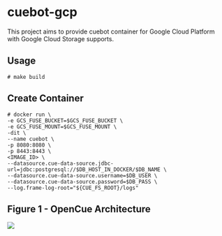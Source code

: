 # cuebot-gcp

This project aims to provide cuebot container for Google Cloud Platform with Google Cloud Storage supports.

Usage
-----
~~~~
# make build
~~~~

Create Container
----------------
~~~~
# docker run \
-e GCS_FUSE_BUCKET=$GCS_FUSE_BUCKET \
-e GCS_FUSE_MOUNT=$GCS_FUSE_MOUNT \
-dit \
--name cuebot \
-p 8080:8080 \
-p 8443:8443 \
<IMAGE_ID> \
--datasource.cue-data-source.jdbc-url=jdbc:postgresql://$DB_HOST_IN_DOCKER/$DB_NAME \
--datasource.cue-data-source.username=$DB_USER \
--datasource.cue-data-source.password=$DB_PASS \
--log.frame-log-root="${CUE_FS_ROOT}/logs"
~~~~

Figure 1 - OpenCue Architecture
--------------------------------

![](https://www.opencue.io/docs/images/opencue_architecture.svg)
